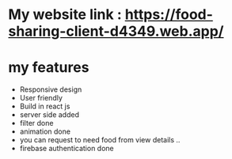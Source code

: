 # My website link : https://food-sharing-client-d4349.web.app/
# my features
- Responsive design
- User friendly
- Build in react js
- server side added 
- filter done 
- animation done
- you can request to need food from view details ..
- firebase authentication done 